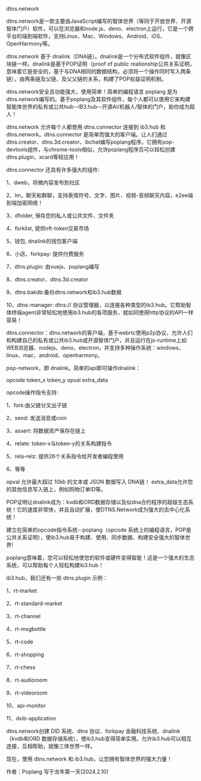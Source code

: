 dtns.network 

dtns.network是一款主要由JavaScript编写的智体世界（等同于开放世界、开源智体门户）软件，可以在浏览器和node.js、deno、electron上运行，它是一个跨平台的端到端软件，支持Linux、Mac、Windows、Android、iOS、OpenHarmony等。

dtns.network 基于 dnalink（DNA链）。dnalink是一个分布式软件组件，就像区块链一样。dnalink是基于POP证明（proof of public reationship公共关系证明，意味着它是安全的，基于与DNA相同的数据结构，必须将一个操作同时写入两条链），由两条链及父链、及父父链的关系，构建了POP权益证明机制。

dtns.network安全且功能强大，使用简单！简单的编程语言 poplang 是为 dtns.network编写的。基于poplang及其软件组件，每个人都可以使用它来构建智能体世界的私有或公共hub--IB3.hub--开源AI/机器人/智体的门户，助你成为超人！

dtns.network 允许每个人都使用 dtns.connector 连接到 ib3.hub 和 dtns.network。dtns.connector 是简单而强大的客户端。让人们通过dtns.creator、dtns.3d.creator、ibchat编写poplang程序。它拥有pop-devtools组件，与chrome-tools相似，允许poplang程序员可以轻松创建dtns.plugin、xcard等轻应用！

dtns.connector 还具有许多强大的组件:

1、dweb，将微内容发布到社区

2、Im，聊天和群聊，支持表情符号、文字、图片、视频-音频聊天内容，e2ee端到端加密网络！

3、dfolder, 保存您的私人或公共文件、文件夹

4、forklist, 提供nft-token交易市场

5、钱包, dnalink的钱包客户端

6、小店、forkpay: 提供付费服务

7、dtns.plugin: 由vuejs、poplang编写

8、dtns.creator、dtns.3d.creator

9、dtns.bakdb:备份dtns.network和ib3.hub数据

10、dtns-manager: dtns:// 协议管理器，以连接各种类型的ib3.hub。它帮助智体终端agent非常轻松地使用ib3.hub的各项服务，就如同使用http协议的API一样容易！

dtns.connector：dtns.network的客户端，基于webrtc使用p2p协议，允许人们和构建自己的私有或公共ib3.hub或开源智体门户，并且运行在js-runtime上如WEB浏览器、nodejs、deno、electron，并支持多种操作系统：windows、linux、mac、android、openharmony。

pop-network，即 dnalink。简单的api即可操作dnalink：

opcode token_x token_y opval extra_data

opcode操作指令支持:

1、fork:由父链分叉出子链

2、send: 发送消息或coin

3、assert: 将数据资产保存在链上

4、relate: token-x与token-y的关系构建指令

5、rela-relz: 提供26个关系指令给开发者编程使用

6、等等

opval 允许最大超过 10kb 的文本或 JSON 数据写入 DNA链！
extra_data允许您的其他信息写入链上，例如购物订单ID等。

POP证明让dnalink成为：kvdb和ORD数据存储以及似dna合约程序的超级生态系统！它的速度非常快，并且自动扩展，使DTNS.Network成为强大的去中心化系统！

建立在简单的opcode指令系统--poplang（opcode 系统上的编程语言，POP是公共关系证明），使ib3.hub易于构建、使用、同步数据、构建安全强大的智体世界!

poplang意味着，您可以轻松地使您的软件或硬件变得智能！这是一个强大的生态系统，可以帮助每个人轻松构建ib3.hub！

ib3.hub，我们还有一些 dtns.plugin 示例：

1、rt-market

2、rt-standard-market

3、rt-channel

4、rt-msgbottle

5、rt-code

6、rt-shopping

7、rt-chess

8、rt-audioroom

9、rt-videoroom

10、api-monitor

11、dxib-application

dtns.network创建 DID 系统、dtns 协议、forkpay 金融科技系统、dnalink（kvdb和ORD 数据存储系统），使ib3.hub变得简单实用。允许ib3.hub可以相互连接，互相帮助，就像三体世界一样。

现在，使用 dtns.network 和 ib3.hub，让您拥有智体世界的强大力量！

作者：Poplang
写于龙年第一天(2024.2.10)






